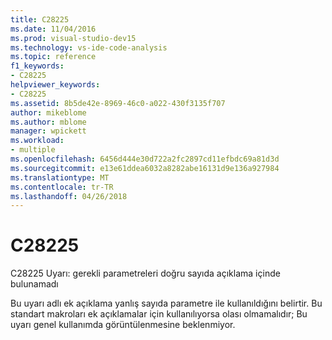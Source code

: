 ```yaml
---
title: C28225
ms.date: 11/04/2016
ms.prod: visual-studio-dev15
ms.technology: vs-ide-code-analysis
ms.topic: reference
f1_keywords:
- C28225
helpviewer_keywords:
- C28225
ms.assetid: 8b5de42e-8969-46c0-a022-430f3135f707
author: mikeblome
ms.author: mblome
manager: wpickett
ms.workload:
- multiple
ms.openlocfilehash: 6456d444e30d722a2fc2897cd11efbdc69a81d3d
ms.sourcegitcommit: e13e61ddea6032a8282abe16131d9e136a927984
ms.translationtype: MT
ms.contentlocale: tr-TR
ms.lasthandoff: 04/26/2018
---
```

# <a name="c28225"></a>C28225
C28225 Uyarı: gerekli parametreleri doğru sayıda açıklama içinde bulunamadı

 Bu uyarı adlı ek açıklama yanlış sayıda parametre ile kullanıldığını belirtir. Bu standart makroları ek açıklamalar için kullanılıyorsa olası olmamalıdır; Bu uyarı genel kullanımda görüntülenmesine beklenmiyor.